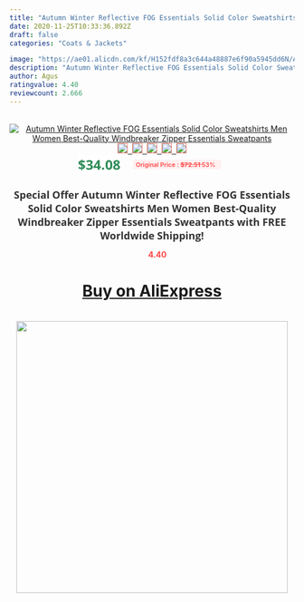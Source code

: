 ```yaml
---
title: "Autumn Winter Reflective FOG Essentials Solid Color Sweatshirts Men Women Best-Quality Windbreaker Zipper Essentials Sweatpants"
date: 2020-11-25T10:33:36.892Z
draft: false
categories: "Coats & Jackets"

image: "https://ae01.alicdn.com/kf/H152fdf8a3c644a48887e6f90a5945dd6N/Autumn-Winter-Reflective-FOG-Essentials-Solid-Color-Sweatshirts-Men-Women-Best-Quality-Windbreaker-Zipper-Essentials-Sweatpants.jpg"
description: "Autumn Winter Reflective FOG Essentials Solid Color Sweatshirts Men Women Best-Quality Windbreaker Zipper Essentials Sweatpants"
author: Agus
ratingvalue: 4.40
reviewcount: 2.666
---
```

<br>
<div style="text-align: center;">
<a href="https://s.click.aliexpress.com/e/_A3MZnn" target="_blank" rel="nofollow noopener noreferrer"><img alt="Autumn Winter Reflective FOG Essentials Solid Color Sweatshirts Men Women Best-Quality Windbreaker Zipper Essentials Sweatpants" class="magnifier-image" src="https://ae01.alicdn.com/kf/H152fdf8a3c644a48887e6f90a5945dd6N/Autumn-Winter-Reflective-FOG-Essentials-Solid-Color-Sweatshirts-Men-Women-Best-Quality-Windbreaker-Zipper-Essentials-Sweatpants.jpg_640x640.jpg">
<br>
<img style="border:1px solid salmon" src="https://ae01.alicdn.com/kf/H152fdf8a3c644a48887e6f90a5945dd6N/Autumn-Winter-Reflective-FOG-Essentials-Solid-Color-Sweatshirts-Men-Women-Best-Quality-Windbreaker-Zipper-Essentials-Sweatpants.jpg_120x120.jpg">&nbsp;&nbsp;<img style="border:1px solid salmon" src="https://ae01.alicdn.com/kf/Hd75e863db9ca45a1931790d0a61e9b14u/Autumn-Winter-Reflective-FOG-Essentials-Solid-Color-Sweatshirts-Men-Women-Best-Quality-Windbreaker-Zipper-Essentials-Sweatpants.jpg_120x120.jpg">&nbsp;&nbsp;<img style="border:1px solid salmon" src="https://ae01.alicdn.com/kf/H35918d38ab4e4a7cbef87dbb1e67e65cW/Autumn-Winter-Reflective-FOG-Essentials-Solid-Color-Sweatshirts-Men-Women-Best-Quality-Windbreaker-Zipper-Essentials-Sweatpants.jpg_120x120.jpg">&nbsp;&nbsp;<img style="border:1px solid salmon" src="https://ae01.alicdn.com/kf/Ha311b9cbcd9c4c44a64f22ac4e00fb56g/Autumn-Winter-Reflective-FOG-Essentials-Solid-Color-Sweatshirts-Men-Women-Best-Quality-Windbreaker-Zipper-Essentials-Sweatpants.jpg_120x120.jpg">&nbsp;&nbsp;<img style="border:1px solid salmon" src="https://ae01.alicdn.com/kf/He521614c98bb4a039a8e3f4e1fa334c34/Autumn-Winter-Reflective-FOG-Essentials-Solid-Color-Sweatshirts-Men-Women-Best-Quality-Windbreaker-Zipper-Essentials-Sweatpants.jpg_120x120.jpg"></a></div><br0>
<div style="text-align: center;"><span style="background-color: white; border: 0px; box-sizing: border-box; color: seagreen; display: inline-block; font-family: &quot;open sans&quot; , &quot;arial&quot; , &quot;helvetica&quot; , sans-serif , &quot;heiti&quot;; font-size: 24px; font-stretch: inherit; font-weight: 700; line-height: inherit; margin: 0px 10px 0px 0px; padding: 0px; vertical-align: middle;">$34.08 </span>
<span style="background: rgb(255 , 241 , 241); border-radius: 3px; border: 0px; box-sizing: border-box; color: #ff4747; display: inline-block; font-family: inherit; font-size: 12px; font-stretch: inherit; font-style: inherit; font-variant: inherit; font-weight: 600; line-height: inherit; margin: 0px; padding: 2px 5px; transform: scale(0.9); vertical-align: middle;">Original Price : <b style="text-decoration: line-through;">$72.51 </b> 53%&nbsp;&nbsp;</span></div>
<h1 style="color: #333333; display: inline-block; font-family: &quot;open sans&quot; , &quot;arial&quot; , &quot;helvetica&quot; , sans-serif , &quot;heiti&quot;; font-size: 18px; font-stretch: inherit; font-weight: 700; text-align: center;">Special Offer Autumn Winter Reflective FOG Essentials Solid Color Sweatshirts Men Women Best-Quality Windbreaker Zipper Essentials Sweatpants with FREE Worldwide Shipping!</h1>
<div style="color: #ff4747; text-align: center;">
<img src="https://4.bp.blogspot.com/-M0ZcTcb-5uY/XleCXlxnR4I/AAAAAAAAAEc/OrjgMkXV1oMQFaCRZj5HQwOCBcu3w1FegCPcBGAYYCw/s1600/star.png" style="height: 15px;">&nbsp;<b>4.40</b></div>
<div class="button_cont" align="center"><a class="buynow_a" href="https://s.click.aliexpress.com/e/_A3MZnn" target="_blank" rel="nofollow noopener noreferrer"><H1>Buy on AliExpress</H1></a></div><br>
<div class="separator" style="clear: both; text-align: center;">
<img src="https://lh3.googleusercontent.com/-pTy5HemUv9M/XlePHvY0dAI/AAAAAAAAAE4/0nX5iRUoIWY8eMW9Dpxeirr157OZliDIgCLcBGAsYHQ/s1600/badge.gif" width="480">
</div>
